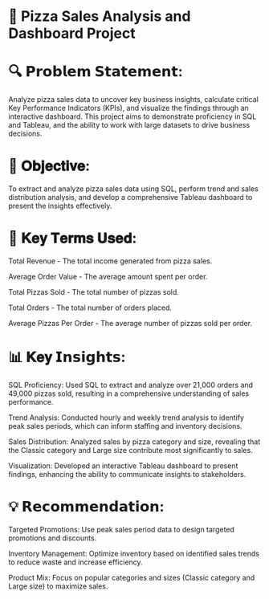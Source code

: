 # 🍕 Pizza Sales Analysis and Dashboard Project
# 
# 🔍 **𝗣𝗿𝗼𝗯𝗹𝗲𝗺 𝗦𝘁𝗮𝘁𝗲𝗺𝗲𝗻𝘁**: 
Analyze pizza sales data to uncover key business insights, calculate critical Key Performance Indicators (KPIs), and visualize the findings through an interactive dashboard. This project aims to demonstrate proficiency in SQL and Tableau, and the ability to work with large datasets to drive business decisions.

# 🎯 𝐎𝐛𝐣𝐞𝐜𝐭𝐢𝐯𝐞: 
To extract and analyze pizza sales data using SQL, perform trend and sales distribution analysis, and develop a comprehensive Tableau dashboard to present the insights effectively.

# 📌 𝐊𝐞𝐲 𝐓𝐞𝐫𝐦𝐬 𝐔𝐬𝐞𝐝: 

Total Revenue - The total income generated from pizza sales.

Average Order Value - The average amount spent per order.

Total Pizzas Sold - The total number of pizzas sold.

Total Orders - The total number of orders placed.

Average Pizzas Per Order - The average number of pizzas sold per order.


# 📊 𝐊𝐞𝐲 𝗜𝗻𝘀𝗶𝗴𝗵𝘁𝘀: 

SQL Proficiency: Used SQL to extract and analyze over 21,000 orders and 49,000 pizzas sold, resulting in a comprehensive understanding of sales performance.

Trend Analysis: Conducted hourly and weekly trend analysis to identify peak sales periods, which can inform staffing and inventory decisions.

Sales Distribution: Analyzed sales by pizza category and size, revealing that the Classic category and Large size contribute most significantly to sales.

Visualization: Developed an interactive Tableau dashboard to present findings, enhancing the ability to communicate insights to stakeholders.


# 💡 𝗥𝗲𝗰𝗼𝗺𝗺𝗲𝗻𝗱𝗮𝘁𝗶𝗼𝗻: 

Targeted Promotions: Use peak sales period data to design targeted promotions and discounts.

Inventory Management: Optimize inventory based on identified sales trends to reduce waste and increase efficiency.

Product Mix: Focus on popular categories and sizes (Classic category and Large size) to maximize sales.
